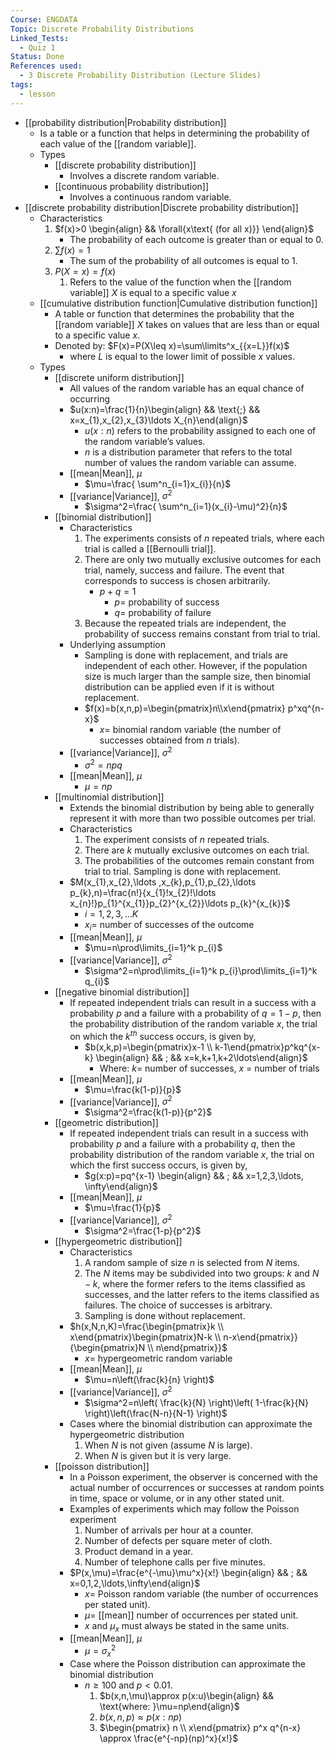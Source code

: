```yaml
---
Course: ENGDATA
Topic: Discrete Probability Distributions
Linked_Tests:
  - Quiz 1
Status: Done
References used:
  - 3 Discrete Probability Distribution (Lecture Slides)
tags:
  - lesson
---
```


- [[probability distribution|Probability distribution]]
	- Is a table or a function that helps in determining the probability of each value of the [[random variable]].
	- Types
		- [[discrete probability distribution]]
			- Involves a discrete random variable.
		- [[continuous probability distribution]]
			- Involves a continuous random variable.
- [[discrete probability distribution|Discrete probability distribution]]
	- Characteristics
		1. $f(x)>0 \begin{align} && \forall{x\text{ (for all x)}} \end{align}$
			- The probability of each outcome is greater than or equal to 0.
		2. $\sum f(x)=1$
			- The sum of the probability of all outcomes is equal to 1.
		3. $P(X=x)=f(x)$
			1. Refers to the value of the function when the [[random variable]] $X$ is equal to a specific value $x$
	- [[cumulative distribution function|Cumulative distribution function]]
		- A table or function that determines the probability that the [[random variable]] $X$ takes on values that are less than or equal to a specific value $x$.
		- Denoted by: $F(x)=P(X\leq x)=\sum\limits^x_{{x=L}}f(x)$
			- where $L$ is equal to the lower limit of possible $x$ values.
	- Types
		- [[discrete uniform distribution]]
			- All values of the random variable has an equal chance of occurring
			- $u(x:n)=\frac{1}{n}\begin{align} && \text{;} && x=x_{1},x_{2},x_{3}\ldots X_{n}\end{align}$
				- $u(x:n)$ refers to the probability assigned to each one of the random variable’s values.
				- $n$ is a distribution parameter that refers to the total number of values the random variable can assume.
			- [[mean|Mean]], $\mu$
				- $\mu=\frac{ \sum^n_{i=1}x_{i}}{n}$
			- [[variance|Variance]], $\sigma^2$
				- $\sigma^2=\frac{ \sum^n_{i=1}(x_{i}-\mu)^2}{n}$
		- [[binomial distribution]]
			- Characteristics
				1. The experiments consists of $n$ repeated trials, where each trial is called a [[Bernoulli trial]].
				2. There are only two mutually exclusive outcomes for each trial, namely, success and failure. The event that corresponds to success is chosen arbitrarily.
					- $p+q=1$
						- $p=$ probability of success
						- $q=$ probability of failure
				3. Because the repeated trials are independent, the probability of success remains constant from trial to trial.
			- Underlying assumption
				- Sampling is done with replacement, and trials are independent of each other. However, if the population size is much larger than the sample size, then binomial distribution can be applied even if it is without replacement.
				- $f(x)=b(x,n,p)=\begin{pmatrix}n\\x\end{pmatrix} p^xq^{n-x}$
					- $x=$ binomial random variable (the number of successes obtained from $n$ trials).
			- [[variance|Variance]], $\sigma^2$
				- $\sigma^2=npq$
			- [[mean|Mean]], $\mu$
				- $\mu=np$
		- [[multinomial distribution]]
			- Extends the binomial distribution by being able to generally represent it with more than two possible outcomes per trial.
			- Characteristics
				1. The experiment consists of $n$ repeated trials.
				2. There are $k$ mutually exclusive outcomes on each trial.
				3. The probabilities of the outcomes remain constant from trial to trial. Sampling is done with replacement.
			- $M(x_{1},x_{2},\ldots ,x_{k},p_{1},p_{2},\ldots p_{k},n)=\frac{n!}{x_{1}!x_{2}!\ldots x_{n}!}p_{1}^{x_{1}}p_{2}^{x_{2}}\ldots p_{k}^{x_{k}}$
				- $i= 1,2,3,\ldots K$
				- $x_{i}=$ number of successes of the outcome
			- [[mean|Mean]], $\mu$
				- $\mu=n\prod\limits_{i=1}^k p_{i}$
			- [[variance|Variance]], $\sigma^2$
				- $\sigma^2=n\prod\limits_{i=1}^k p_{i}\prod\limits_{i=1}^k q_{i}$
		- [[negative binomial distribution]]
			- If repeated independent trials can result in a success with a probability $p$ and a failure with a probability of $q=1-p$, then the probability distribution of the random variable $x$, the trial on which the $k^{th}$ success occurs, is given by,
				- $b(x,k,p)=\begin{pmatrix}x-1 \\ k-1\end{pmatrix}p^kq^{x-k} \begin{align} && ; && x=k,k+1,k+2\ldots\end{align}$
					- Where: $k=$ number of successes, $x$ = number of trials
			- [[mean|Mean]], $\mu$
				- $\mu=\frac{k(1-p)}{p}$
			- [[variance|Variance]], $\sigma^2$
				- $\sigma^2=\frac{k(1-p)}{p^2}$
		- [[geometric distribution]]
			- If repeated independent trials can result in a success with probability $p$ and a failure with a probability $q$, then the probability distribution of the random variable $x$, the trial on which the first success occurs, is given by,
				- $g(x:p)=pq^{x-1} \begin{align} && ; && x=1,2,3,\ldots, \infty\end{align}$
			- [[mean|Mean]], $\mu$
				- $\mu=\frac{1}{p}$
			- [[variance|Variance]], $\sigma^2$
				- $\sigma^2=\frac{1-p}{p^2}$
		- [[hypergeometric distribution]]
			- Characteristics
				1. A random sample of size $n$ is selected from $N$ items.
				2. The $N$ items may be subdivided into two groups: $k$ and $N-k$, where the former refers to the items classified as successes, and the latter refers to the items classified as failures. The choice of successes is arbitrary.
				3. Sampling is done without replacement.
			- $h(x,N,n,K)=\frac{\begin{pmatrix}k \\ x\end{pmatrix}\begin{pmatrix}N-k \\ n-x\end{pmatrix}}{\begin{pmatrix}N \\ n\end{pmatrix}}$
				- $x=$ hypergeometric random variable
			- [[mean|Mean]], $\mu$
				- $\mu=n\left(\frac{k}{n} \right)$
			- [[variance|Variance]], $\sigma^2$
				- $\sigma^2=n\left( \frac{k}{N} \right)\left( 1-\frac{k}{N} \right)\left(\frac{N-n}{N-1} \right)$
			- Cases where the binomial distribution can approximate the hypergeometric distribution
				1. When $N$ is not given (assume $N$ is large).
				2. When $N$ is given but it is very large.
		- [[poisson distribution]]
			- In a Poisson experiment, the observer is concerned with the actual number of occurrences or successes at random points in time, space or volume, or in any other stated unit.
			- Examples of experiments which may follow the Poisson experiment
				1. Number of arrivals per hour at a counter.
				2. Number of defects per square meter of cloth.
				3. Product demand in a year.
				4. Number of telephone calls per five minutes.
			- $P(x,\mu)=\frac{e^{-\mu}\mu^x}{x!} \begin{align} && ; && x=0,1,2,\ldots,\infty\end{align}$
				- $x=$ Poisson random variable (the number of occurrences per stated unit).
				- $\mu=$ [[mean]] number of occurrences per stated unit.
				- $x$ and $\mu_{x}$ must always be stated in the same units.
			- [[mean|Mean]], $\mu$
				- $\mu=\sigma^2_{x}$
			- Case where the Poisson distribution can approximate the binomial distribution
				- $n\geq 100$ and $p<0.01$.
					1. $b(x,n,\mu)\approx p(x:u)\begin{align} && \text{where: }\mu=np\end{align}$
					2. $b(x,n,p)\approx p(x:np)$
					3. $\begin{pmatrix} n \\ x\end{pmatrix} p^x q^{n-x} \approx \frac{e^{-np}(np)^x}{x!}$